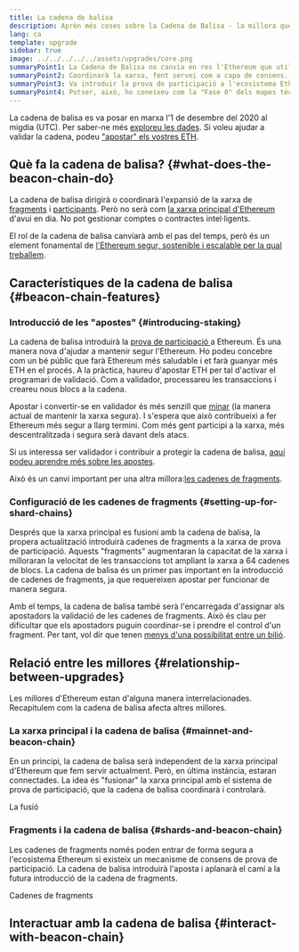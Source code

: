 ```yaml
---
title: La cadena de balisa
description: Aprèn més coses sobre la Cadena de Balisa - la millora que va introduir la prova de participació d'Ethereum.
lang: ca
template: upgrade
sidebar: true
image: ../../../../../assets/upgrades/core.png
summaryPoint1: La Cadena de Balisa no canvia en res l'Ethereum que utilitzem avui en dia.
summaryPoint2: Coordinarà la xarxa, fent servei com a capa de consens.
summaryPoint3: Va introduir la prova de participació a l'ecosistema Ethereum.
summaryPoint4: Potser, això, ho coneixeu com la "Fase 0" dels mapes tècnics.
---
```


<UpgradeStatus isShipped dateKey="page-upgrades-beacon-date">
    La cadena de balisa es va posar en marxa l'1 de desembre del 2020 al migdia (UTC). Per saber-ne més <a href="https://beaconscan.com/">exploreu les dades</a>. Si voleu ajudar a validar la cadena, podeu <a href="/staking/">"apostar" els vostres ETH</a>.
</UpgradeStatus>

## Què fa la cadena de balisa? {#what-does-the-beacon-chain-do}

La cadena de balisa dirigirà o coordinarà l'expansió de la xarxa de [fragments](/upgrades/shard-chains/) i [participants](/staking/). Però no serà com [la xarxa principal d'Ethereum](/glossary/#mainnet) d'avui en dia. No pot gestionar comptes o contractes intel·ligents.

El rol de la cadena de balisa canviarà amb el pas del temps, però és un element fonamental de [l'Ethereum segur, sostenible i escalable per la qual treballem](/upgrades/vision/).

## Característiques de la cadena de balisa {#beacon-chain-features}

### Introducció de les "apostes" {#introducing-staking}

La cadena de balisa introduirà la [prova de participació ](/developers/docs/consensus-mechanisms/pos/) a Ethereum. És una manera nova d'ajudar a mantenir segur l'Ethereum. Ho podeu concebre com un bé públic que farà Ethereum més saludable i et farà guanyar més ETH en el procés. A la pràctica, haureu d'apostar ETH per tal d'activar el programari de validació. Com a validador, processareu les transaccions i creareu nous blocs a la cadena.

Apostar i convertir-se en validador és més senzill que [minar](/developers/docs/mining/) (la manera actual de mantenir la xarxa segura). I s'espera que això contribueixi a fer Ethereum més segur a llarg termini. Com més gent participi a la xarxa, més descentralitzada i segura serà davant dels atacs.

<InfoBanner emoji=":money_bag:">
Si us interessa ser validador i contribuir a protegir la cadena de balisa, <a href="/staking/">aquí podeu aprendre més sobre les apostes</a>.
</InfoBanner>

Això és un canvi important per una altra millora:[les cadenes de fragments](/upgrades/shard-chains/).

### Configuració de les cadenes de fragments {#setting-up-for-shard-chains}

Després que la xarxa principal es fusioni amb la cadena de balisa, la propera actualització introduirà cadenes de fragments a la xarxa de prova de participació. Aquests "fragments" augmentaran la capacitat de la xarxa i milloraran la velocitat de les transaccions tot ampliant la xarxa a 64 cadenes de blocs. La cadena de balisa és un primer pas important en la introducció de cadenes de fragments, ja que requereixen apostar per funcionar de manera segura.

Amb el temps, la cadena de balisa també serà l'encarregada d'assignar als apostadors la validació de les cadenes de fragments. Això és clau per dificultar que els apostadors puguin coordinar-se i prendre el control d'un fragment. Per tant, vol dir que tenen [menys d'una possibilitat entre un bilió](https://medium.com/@chihchengliang/minimum-committee-size-explained-67047111fa20).

## Relació entre les millores {#relationship-between-upgrades}

Les millores d'Ethereum estan d'alguna manera interrelacionades. Recapitulem com la cadena de balisa afecta altres millores.

### La xarxa principal i la cadena de balisa {#mainnet-and-beacon-chain}

En un principi, la cadena de balisa serà independent de la xarxa principal d'Ethereum que fem servir actualment. Però, en última instància, estaran connectades. La idea és "fusionar" la xarxa principal amb el sistema de prova de participació, que la cadena de balisa coordinarà i controlarà.

<ButtonLink to="/upgrades/merge/">
    La fusió
</ButtonLink>

### Fragments i la cadena de balisa {#shards-and-beacon-chain}

Les cadenes de fragments només poden entrar de forma segura a l'ecosistema Ethereum si existeix un mecanisme de consens de prova de participació. La cadena de balisa introduirà l'aposta i aplanarà el camí a la futura introducció de la cadena de fragments.

<ButtonLink to="/upgrades/shard-chains/">
    Cadenes de fragments
</ButtonLink>

<Divider />

## Interactuar amb la cadena de balisa {#interact-with-beacon-chain}

<BeaconChainActions />
